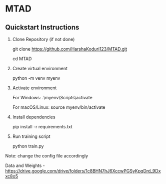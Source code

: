 # MTAD


## Quickstart Instructions

1. Clone Repository (if not done)

    git clone https://github.com/HarshaKoduri123/MTAD.git
   
    cd MTAD

   
3. Create virtual environment
   
   python -m venv myenv

4. Activate environment
   
    For Windows:
    .\myenv\Scripts\activate

   
    For macOS/Linux:
    source myenv/bin/activate

5. Install dependencies

    pip install -r requirements.txt

7. Run training script

    python train.py

   
Note: change the config file accordingly

Data and Weights - https://drive.google.com/drive/folders/1c8BHN7hJ6XccwPGSyKpqDrd_9Dxxc8o5
